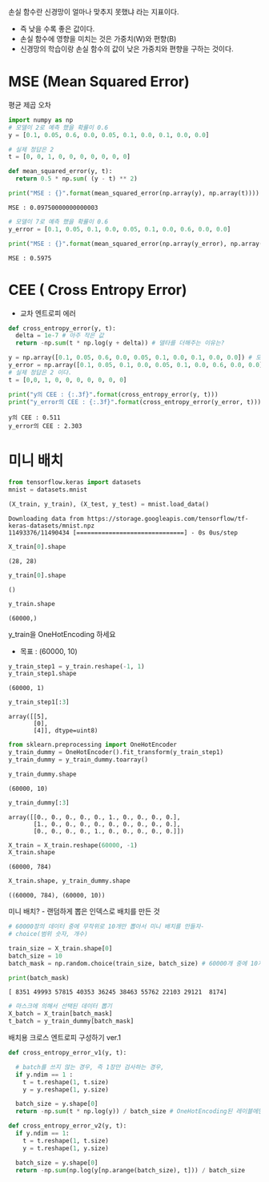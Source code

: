 손실 함수란 신경망이 얼마나 맞추지 못했냐 라는 지표이다.

* 즉 낮을 수록 좋은 값이다.
* 손실 함수에 영향을 미치는 것은 가중치(W)와 편향(B)
* 신경망의 학습이랑 손실 함수의 값이 낮은 가중치와 편향을 구하는 것이다.

# MSE (Mean Squared Error)

평균 제곱 오차


```python
import numpy as np
# 모델이 2로 예측 했을 확률이 0.6
y = [0.1, 0.05, 0.6, 0.0, 0.05, 0.1, 0.0, 0.1, 0.0, 0.0]

# 실제 정답은 2
t = [0, 0, 1, 0, 0, 0, 0, 0, 0, 0]
```


```python
def mean_squared_error(y, t):
  return 0.5 * np.sum( (y - t) ** 2)
```


```python
print("MSE : {}".format(mean_squared_error(np.array(y), np.array(t))))
```

    MSE : 0.09750000000000003
    


```python
# 모델이 7로 예측 했을 확률이 0.6
y_error = [0.1, 0.05, 0.1, 0.0, 0.05, 0.1, 0.0, 0.6, 0.0, 0.0]
```


```python
print("MSE : {}".format(mean_squared_error(np.array(y_error), np.array(t))))
```

    MSE : 0.5975
    
#
# CEE ( Cross Entropy Error)

* 교차 엔트로피 에러


```python
def cross_entropy_error(y, t):
  delta = 1e-7 # 아주 작은 값
  return -np.sum(t * np.log(y + delta)) # 델타를 더해주는 이유는?
```


```python
y = np.array([0.1, 0.05, 0.6, 0.0, 0.05, 0.1, 0.0, 0.1, 0.0, 0.0]) # 모델이 2로 예측 했을 확률이 0.6
y_error = np.array([0.1, 0.05, 0.1, 0.0, 0.05, 0.1, 0.0, 0.6, 0.0, 0.0]) # 모델이 7로 예측 했을 확률이 0.6
# 실제 정답은 2 이다.
t = [0,0, 1, 0, 0, 0, 0, 0, 0, 0]

print("y의 CEE : {:.3f}".format(cross_entropy_error(y, t)))
print("y_error의 CEE : {:.3f}".format(cross_entropy_error(y_error, t)))
```

    y의 CEE : 0.511
    y_error의 CEE : 2.303
    

# 미니 배치


```python
from tensorflow.keras import datasets
mnist = datasets.mnist

(X_train, y_train), (X_test, y_test) = mnist.load_data()
```

    Downloading data from https://storage.googleapis.com/tensorflow/tf-keras-datasets/mnist.npz
    11493376/11490434 [==============================] - 0s 0us/step
    


```python
X_train[0].shape
```




    (28, 28)




```python
y_train[0].shape
```




    ()




```python
y_train.shape
```




    (60000,)



y_train을 OneHotEncoding 하세요
* 목표 : (60000, 10)


```python
y_train_step1 = y_train.reshape(-1, 1)
y_train_step1.shape
```




    (60000, 1)




```python
y_train_step1[:3]
```




    array([[5],
           [0],
           [4]], dtype=uint8)




```python
from sklearn.preprocessing import OneHotEncoder
y_train_dummy = OneHotEncoder().fit_transform(y_train_step1)
y_train_dummy = y_train_dummy.toarray()

y_train_dummy.shape
```




    (60000, 10)




```python
y_train_dummy[:3]
```




    array([[0., 0., 0., 0., 0., 1., 0., 0., 0., 0.],
           [1., 0., 0., 0., 0., 0., 0., 0., 0., 0.],
           [0., 0., 0., 0., 1., 0., 0., 0., 0., 0.]])




```python
X_train = X_train.reshape(60000, -1)
X_train.shape
```




    (60000, 784)




```python
X_train.shape, y_train_dummy.shape
```




    ((60000, 784), (60000, 10))



미니 배치? - 랜덤하게 뽑은 인덱스로 배치를 만든 것


```python
# 60000장의 데이터 중에 무작위로 10개만 뽑아서 미니 배치를 만들자-
# choice(범위 숫자, 개수)

train_size = X_train.shape[0]
batch_size = 10
batch_mask = np.random.choice(train_size, batch_size) # 60000개 중에 10개를 무작위로 뽑는다.

print(batch_mask)
```

    [ 8351 49993 57815 40353 36245 38463 55762 22103 29121  8174]
    


```python
# 마스크에 의해서 선택된 데이터 뽑기
X_batch = X_train[batch_mask]
t_batch = y_train_dummy[batch_mask]
```

배치용 크로스 엔트로피 구성하기 ver.1


```python
def cross_entropy_error_v1(y, t):

  # batch를 쓰지 않는 경우, 즉 1장만 검사하는 경우,
  if y.ndim == 1 :
    t = t.reshape(1, t.size)
    y = y.reshape(1, y.size)

  batch_size = y.shape[0]
  return -np.sum(t * np.log(y)) / batch_size # OneHotEncoding된 레이블에만 사용 가능하다.  np.log(y)가 공식의 ynk까지를 포함해서 n으로나눈다 (batch_size)로 나눈다.
```


```python
def cross_entropy_error_v2(y, t):
  if y.ndim == 1:
    t = t.reshape(1, t.size)
    y = t.reshape(1, y.size)

  batch_size = y.shape[0]
  return -np.sum(np.log(y[np.arange(batch_size), t])) / batch_size
```


```python

```
